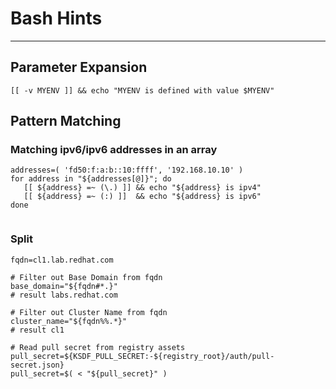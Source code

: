 # Bash Hints
---
## Parameter Expansion

```
[[ -v MYENV ]] && echo "MYENV is defined with value $MYENV"
```

## Pattern Matching

### Matching ipv6/ipv6 addresses in an array

```
addresses=( 'fd50:f:a:b::10:ffff', '192.168.10.10' )
for address in "${addresses[@]}"; do
   [[ ${address} =~ (\.) ]] && echo "${address} is ipv4"
   [[ ${address} =~ (:) ]]  && echo "${address} is ipv6"   
done


```

### Split

    fqdn=cl1.lab.redhat.com
    
    # Filter out Base Domain from fqdn
    base_domain="${fqdn#*.}"
    # result labs.redhat.com
    
    # Filter out Cluster Name from fqdn
    cluster_name="${fqdn%%.*}"
    # result cl1

    # Read pull secret from registry assets
    pull_secret=${KSDF_PULL_SECRET:-${registry_root}/auth/pull-secret.json}
    pull_secret=$( < "${pull_secret}" )
